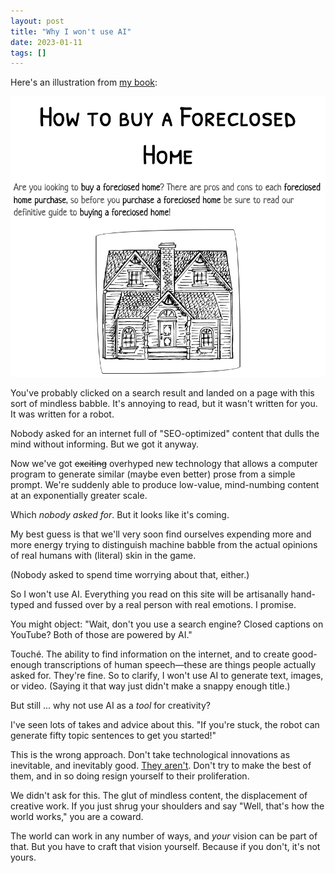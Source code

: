 ```yaml
---
layout: post
title: "Why I won't use AI"
date: 2023-01-11
tags: []
---
```


Here's an illustration from [my book](https://gum.co/your-website-sucks):

[![image of bad SEO copy](/images/foreclosed-home.png)](/images/foreclosed-home.png)

You've probably clicked on a search result and landed on a page with this sort of mindless babble. It's annoying to read, but it wasn't written for you. It was written for a robot.

Nobody asked for an internet full of "SEO-optimized" content that dulls the mind without informing. But we got it anyway.

Now we've got ~~exciting~~ overhyped new technology that allows a computer program to generate similar (maybe even better) prose from a simple prompt. We're suddenly able to produce low-value, mind-numbing content at an exponentially greater scale.

Which _nobody asked for_. But it looks like it's coming.

My best guess is that we'll very soon find ourselves expending more and more energy trying to distinguish machine babble from the actual opinions of real humans with (literal) skin in the game.

(Nobody asked to spend time worrying about that, either.)

So I won't use AI. Everything you read on this site will be artisanally hand-typed and fussed over by a real person with real emotions. I promise.

You might object: "Wait, don't you use a search engine? Closed captions on YouTube? Both of those are powered by AI."

Touché. The ability to find information on the internet, and to create good-enough transcriptions of human speech—these are things people actually asked for. They're fine. So to clarify, I won't use AI to generate text, images, or video. (Saying it that way just didn't make a snappy enough title.)

But still ... why not use AI as a _tool_ for creativity?

I've seen lots of takes and advice about this. "If you're stuck, the robot can generate fifty topic sentences to get you started!"

This is the wrong approach. Don't take technological innovations as inevitable, and inevitably good. [They aren't](https://garden.briandavidhall.com/technology-doesn-t-necessarily-solve-a-real-problem). Don't try to make the best of them, and in so doing resign yourself to their proliferation.

We didn't ask for this. The glut of mindless content, the displacement of creative work. If you just shrug your shoulders and say "Well, that's how the world works," you are a coward. 

The world can work in any number of ways, and _your_ vision can be part of that. But you have to craft that vision yourself. Because if you don't, it's not yours.

